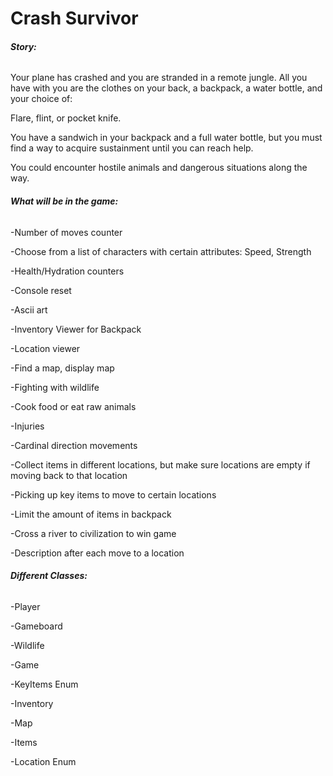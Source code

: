 # Crash Survivor

###### **Story:**

Your plane has crashed and you are stranded in a remote jungle. All you have with you are the clothes on your back, a backpack, a water bottle, and your choice of:

Flare, flint, or pocket knife.

You have a sandwich in your backpack and a full water bottle, but you must find a way to acquire sustainment until you can reach help.

You could encounter hostile animals and dangerous situations along the way.

###### **What will be in the game:**

-Number of moves counter

-Choose from a list of characters with certain attributes: Speed, Strength

-Health/Hydration counters

-Console reset

-Ascii art

-Inventory Viewer for Backpack

-Location viewer

-Find a map, display map

-Fighting with wildlife

-Cook food or eat raw animals

-Injuries

-Cardinal direction movements

-Collect items in different locations, but make sure locations are empty if moving back to that location

-Picking up key items to move to certain locations

-Limit the amount of items in backpack

-Cross a river to civilization to win game

-Description after each move to a location

###### **Different Classes:**

-Player

-Gameboard

-Wildlife

-Game

-KeyItems Enum

-Inventory

-Map

-Items

-Location Enum